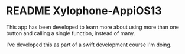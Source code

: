 # README Xylophone-AppiOS13

This app has been developed to learn more about using more than one button and calling a single function, instead of many.

I've developed this as part of a swift development course I'm doing.
